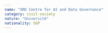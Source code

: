 ```yaml
---
name: "SMU Centre for AI and Data Governance"
category: civil-society
nature: "Université"
nationality: SGP
---
```

